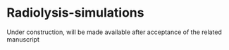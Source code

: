 # Radiolysis-simulations
Under construction, will be made available after acceptance of the related manuscript

